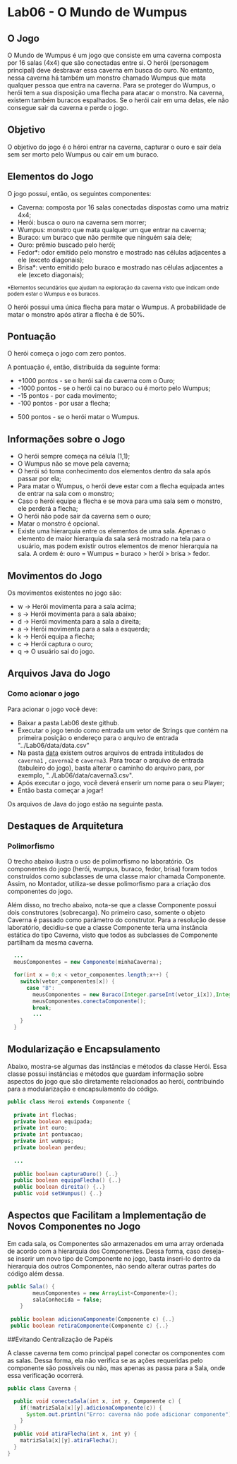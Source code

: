 # Lab06 - O Mundo de Wumpus

## O Jogo

O Mundo de Wumpus é um jogo que consiste em uma caverna composta por 16 salas (4x4) que são conectadas entre si. O herói (personagem principal) deve desbravar essa caverna em busca do ouro. No entanto, nessa caverna há também um monstro chamado Wumpus que mata qualquer pessoa que entra na caverna. Para se proteger do Wumpus, o herói tem a sua disposição uma flecha para atacar o monstro. Na caverna, existem também buracos espalhados. Se o herói cair em uma delas, ele não consegue sair da caverna e perde o jogo.

## Objetivo

O objetivo do jogo é o héroi entrar na caverna, capturar o ouro e sair dela sem ser morto pelo Wumpus ou cair em um buraco.

## Elementos do Jogo

O jogo possui, então, os seguintes componentes:

* Caverna: composta por 16 salas conectadas dispostas como uma matriz 4x4;
* Herói: busca o ouro na caverna sem morrer;
* Wumpus: monstro que mata qualquer um que entrar na caverna;
* Buraco: um buraco que não permite que ninguém saia dele;
* Ouro: prêmio buscado pelo herói;
* Fedor*: odor emitido pelo monstro e mostrado nas células adjacentes a ele (exceto diagonais);
* Brisa*: vento emitido pelo buraco e mostrado nas células adjacentes a ele (exceto diagonais);

<sub>*Elementos secundários que ajudam na exploração da caverna visto que indicam onde podem estar o Wumpus e os buracos.<sub>

O herói possui uma única flecha para matar o Wumpus. A probabilidade de matar o monstro após atirar a flecha é de 50%.
	
## Pontuação
	
O herói começa o jogo com zero pontos.

A pontuação é, então, distribuída da seguinte forma:

* +1000 pontos - se o herói sai da caverna com o Ouro;
* -1000 pontos - se o herói cai no buraco ou é morto pelo Wumpus;
* -15 pontos - por cada movimento;
* -100 pontos - por usar a flecha;
+ 500 pontos - se o herói matar o Wumpus.
	
## Informações sobre o Jogo
	
* O herói sempre começa na célula (1,1);
* O Wumpus não se move pela caverna;
* O herói só toma conhecimento dos elementos dentro da sala após passar por ela;
* Para matar o Wumpus, o herói deve estar com a flecha equipada antes de entrar na sala com o monstro;
* Caso o herói equipe a flecha e se mova para uma sala sem  o monstro, ele perderá a flecha;
* O herói não pode sair da caverna sem o ouro;
* Matar o monstro é opcional.
* Existe uma hierarquia entre os elementos de uma sala. Apenas o elemento de maior hierarquia da sala será mostrado na tela para o usuário, mas podem existir outros elementos de menor hierarquia na sala. A ordem é: ouro = Wumpus = buraco > herói > brisa > fedor.
	
## Movimentos do Jogo
	
Os movimentos existentes no jogo são:
	
* w -> Herói movimenta para a sala acima;
* s -> Herói movimenta para a sala abaixo;
* d -> Herói movimenta para a sala a direita;
* a -> Herói movimenta para a sala a esquerda;
* k -> Herói equipa a flecha;
* c -> Herói captura o ouro;
* q -> O usuário sai do jogo.
	
## Arquivos Java do Jogo
	
### Como acionar o jogo
	
Para acionar o jogo você deve:
	
* Baixar a pasta Lab06 deste github.
* Executar o jogo tendo como entrada um vetor de Strings que contém na primeira posição o endereço para o arquivo de entrada "../Lab06/data/data.csv"
* Na pasta [data](\Lab06\data) existem outros arquivos de entrada intitulados de `caverna1` , `caverna2` e `caverna3`. Para trocar o arquivo de entrada (tabuleiro do jogo), basta alterar o caminho do arquivo para, por exemplo,  "../Lab06/data/caverna3.csv".
* Após executar o jogo, você deverá enserir um nome para o seu Player;
* Então basta começar a jogar!

Os arquivos de Java do jogo estão na seguinte pasta.

## Destaques de Arquitetura
### Polimorfismo
	
O trecho abaixo ilustra o uso de polimorfismo no laboratório. Os componentes do jogo (herói, wumpus, buraco, fedor, brisa) foram todos construídos como subclasses de uma classe maior chamada Componente. Assim, no Montador, utiliza-se desse polimorfismo para a criação dos componentes do jogo. 
	
Além disso, no trecho abaixo, nota-se que a classe Componente possui dois construtores (sobrecarga). No primeiro caso, somente o objeto Caverna é passado como parâmetro do construtor. Para a resolução desse laboratório, decidiu-se que a classe Componente teria uma instância estática do tipo Caverna, visto que todos as subclasses de Componente partilham da mesma caverna.

~~~java
  ...
  meusComponentes = new Componente(minhaCaverna);

  for(int x = 0;x < vetor_componentes.length;x++) {
    switch(vetor_componentes[x]) {
      case "B":
        meusComponentes = new Buraco(Integer.parseInt(vetor_i[x]),Integer.parseInt(vetor_j[x]));
        meusComponentes.conectaComponente();
        break;          
        ...
    }				
  }
~~~

## Modularização e Encapsulamento
						 
Abaixo, mostra-se algumas das instâncias e métodos da classe Herói. Essa classe possui instâncias e métodos que guardam informação sobre aspectos do jogo que são diretamente relacionados ao herói, contribuindo para a modularização e encapsulamento do código.

~~~java
public class Heroi extends Componente {
	
  private int flechas;
  private boolean equipada;
  private int ouro;
  private int pontuacao;
  private int wumpus;
  private boolean perdeu;
  
  ...
  
  public boolean capturaOuro() {..}
  public boolean equipaFlecha() {..}
  public boolean direita() {..}
  public void setWumpus() {..}
~~~

## Aspectos que Facilitam a Implementação de Novos Componentes no Jogo
						 
Em cada sala, os Componentes são armazenados em uma array ordenada de acordo com a hierarquia dos Componentes. Dessa forma, caso deseja-se inserir um novo tipo de Componente no jogo, basta inseri-lo dentro da hierarquia dos outros Componentes, não sendo alterar outras partes do código além dessa.

~~~java
public Sala() {
		meusComponentes = new ArrayList<Componente>();
		salaConhecida = false;
	}
 
 public boolean adicionaComponente(Componente c) {..}
 public boolean retiraComponente(Componente c) {..}
~~~

##Evitando Centralização de Papéis
	
A classe caverna tem como principal papel conectar os componentes com as salas. Dessa forma, ela não verifica se as ações requeridas pelo componente são possíveis ou não, mas apenas as passa para a Sala, onde essa verificação ocorrerá.

~~~java
public class Caverna {

  public void conectaSala(int x, int y, Componente c) {
    if(!matrizSala[x][y].adicionaComponente(c)) {
      System.out.println("Erro: caverna não pode adicionar componente");
    }
  }
  public void atiraFlecha(int x, int y) {
    matrizSala[x][y].atiraFlecha();
  }
}
~~~
